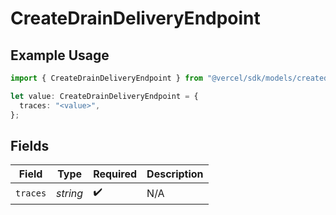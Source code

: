 # CreateDrainDeliveryEndpoint

## Example Usage

```typescript
import { CreateDrainDeliveryEndpoint } from "@vercel/sdk/models/createdrainop.js";

let value: CreateDrainDeliveryEndpoint = {
  traces: "<value>",
};
```

## Fields

| Field              | Type               | Required           | Description        |
| ------------------ | ------------------ | ------------------ | ------------------ |
| `traces`           | *string*           | :heavy_check_mark: | N/A                |